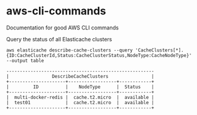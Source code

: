 # aws-cli-commands
Documentation for good AWS CLI commands


Query the status of all Elasticache clusters
```
aws elasticache describe-cache-clusters --query 'CacheClusters[*].{ID:CacheClusterId,Status:CacheClusterStatus,NodeType:CacheNodeType}' --output table

-------------------------------------------------------
|                DescribeCacheClusters                |
+---------------------+------------------+------------+
|         ID          |    NodeType      |  Status    |
+---------------------+------------------+------------+
|  multi-docker-redis |  cache.t2.micro  |  available |
|  test01             |  cache.t2.micro  |  available |
+---------------------+------------------+------------+
```
